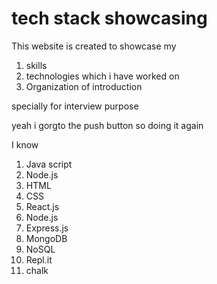 # tech stack showcasing
This website is created to showcase my
1. skills
2. technologies which i have worked on 
3. Organization of introduction

specially for interview purpose

yeah i gorgto the push button so doing it again

I know
1. Java script
2. Node.js
3. HTML
4. CSS
5. React.js
6. Node.js
7. Express.js
8. MongoDB
9. NoSQL
10. Repl.it
11. chalk